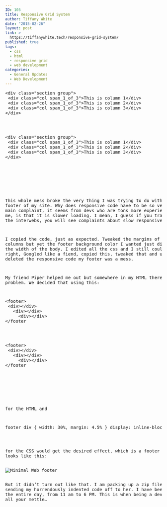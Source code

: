 ```yaml
---
ID: 105
title: Responsive Grid System
author: Tiffany White
date: "2015-02-26"
layout: post
link: >
  https://tiffanywhite.tech/responsive-grid-system/
published: true
tags:
  - css
  - html
  - responsive grid
  - web development
categories:
  - General Updates
  - Web Development
---
```



<pre class="lang:html decode:1 " >
&lt;div class=&quot;section group&quot;&gt;
 &lt;div class=&quot;col span_1_of_3&quot;&gt;This is column 1&lt;/div&gt;
 &lt;div class=&quot;col span_1_of_3&quot;&gt;This is column 2&lt;/div&gt;
 &lt;div class=&quot;col span_1_of_3&quot;&gt;This is column 3&lt;/div&gt;
&lt;/div&gt;



<pre class="lang:html decode:1 " >
&lt;div class=&quot;section group&quot;&gt;
 &lt;div class=&quot;col span_1_of_3&quot;&gt;This is column 1&lt;/div&gt;
 &lt;div class=&quot;col span_1_of_3&quot;&gt;This is column 2&lt;/div&gt;
 &lt;div class=&quot;col span_1_of_3&quot;&gt;This is column 3&lt;/div&gt;
&lt;/div&gt;




</pre>

This whole mess broke the very thing I was trying to do with the footer of my site. Why does responsive code have to be so verbose? The main complaint, it seems from devs who are tons more experienced than me, is that it is slower loading. I mean, I guess if you traverse around the interwebs, you will see complaints about slow responsive sites.

I copied the code, just as expected. Tweaked the margins of the columns but yet the footer background color I wanted just didn't span the width of the body. I edited all the css and I still couldn't get it right, Googled like a fiend, copied this, tweaked that and until I deleted the responsive code my footer was a mess.

My friend Piper helped me out but somewhere in my HTML there is a problem. We decided that using this:



<pre class="lang:html decode:1 " >
&lt;footer&gt;
 &lt;div&gt;&lt;/div&gt;
   &lt;div&gt;&lt;/div&gt;
     &lt;div&gt;&lt;/div&gt;
&lt;/footer



<pre class="lang:html decode:1 " >
&lt;footer&gt;
 &lt;div&gt;&lt;/div&gt;
   &lt;div&gt;&lt;/div&gt;
     &lt;div&gt;&lt;/div&gt;
&lt;/footer




</pre>

for the HTML and

<pre class="lang:css decode:1 " >footer div { width: 30%, margin: 4.5% } display: inline-block </pre>

for the CSS would get the desired effect, which is a footer that looks like this:

<img src="https://helloburgh.me/wp-content/uploads/2015/02/wpid-footer.png" alt="Minimal Web footer" />

But it didn’t turn out like that. I am packing up a zip file and sending my horrendously indented code off to her. I have been at this the entire day, from 11 am to 6 PM. This is when being a developer tests all your mettle…